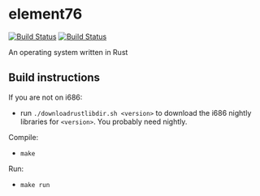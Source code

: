 element76
=========

[![Build Status](https://travis-ci.org/mvdnes/element76.png?branch=master)](https://travis-ci.org/mvdnes/element76)
[![Build Status](https://api.shippable.com/projects/553fdfb4edd7f2c052d66b54/badge?branchName=master)](https://app.shippable.com/projects/553fdfb4edd7f2c052d66b54/builds/latest)

An operating system written in Rust

Build instructions
------------------

If you are not on i686:

- run `./downloadrustlibdir.sh <version>` to download the i686 nightly libraries for `<version>`. You probably need nightly.

Compile:

- `make`

Run:

- `make run`
